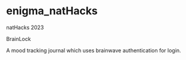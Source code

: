 # enigma_natHacks
natHacks 2023

BrainLock 

A mood tracking journal which uses brainwave authentication for login.

